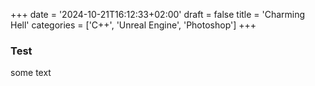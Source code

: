 +++
date = '2024-10-21T16:12:33+02:00'
draft = false
title = 'Charming Hell'
categories = ['C++', 'Unreal Engine', 'Photoshop']
+++

### Test

some text